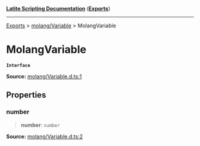 [**Latite Scripting Documentation**](../../README.md) ([**Exports**](../../exports.md))

---

[Exports](../../exports.md) > [molang/Variable](../index.md) > MolangVariable

# MolangVariable

**`Interface`**

**Source:** [molang/Variable.d.ts:1](https://github.com/EpiclyRaspberry/latitescripting.github.io/blob/0717eac/definitions/molang/Variable.d.ts#L1)

## Properties

### number

> **number**: `number`

**Source:** [molang/Variable.d.ts:2](https://github.com/EpiclyRaspberry/latitescripting.github.io/blob/0717eac/definitions/molang/Variable.d.ts#L2)

